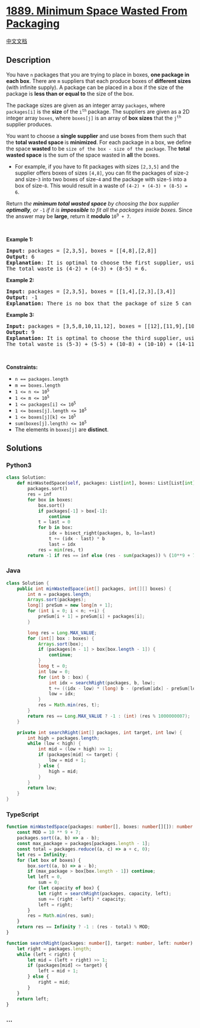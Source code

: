 # [1889. Minimum Space Wasted From Packaging](https://leetcode.com/problems/minimum-space-wasted-from-packaging)

[中文文档](/solution/1800-1899/1889.Minimum%20Space%20Wasted%20From%20Packaging/README.md)

## Description

<p>You have <code>n</code> packages that you are trying to place in boxes, <strong>one package in each box</strong>. There are <code>m</code> suppliers that each produce boxes of <strong>different sizes</strong> (with infinite supply). A package can be placed in a box if the size of the package is <strong>less than or equal to</strong> the size of the box.</p>

<p>The package sizes are given as an integer array <code>packages</code>, where <code>packages[i]</code> is the <strong>size</strong> of the <code>i<sup>th</sup></code> package. The suppliers are given as a 2D integer array <code>boxes</code>, where <code>boxes[j]</code> is an array of <strong>box sizes</strong> that the <code>j<sup>th</sup></code> supplier produces.</p>

<p>You want to choose a <strong>single supplier</strong> and use boxes from them such that the <strong>total wasted space </strong>is <strong>minimized</strong>. For each package in a box, we define the space <strong>wasted</strong> to be <code>size of the box - size of the package</code>. The <strong>total wasted space</strong> is the sum of the space wasted in <strong>all</strong> the boxes.</p>

<ul>
	<li>For example, if you have to fit packages with sizes <code>[2,3,5]</code> and the supplier offers boxes of sizes <code>[4,8]</code>, you can fit the packages of size-<code>2</code> and size-<code>3</code> into two boxes of size-<code>4</code> and the package with size-<code>5</code> into a box of size-<code>8</code>. This would result in a waste of <code>(4-2) + (4-3) + (8-5) = 6</code>.</li>
</ul>

<p>Return <em>the <strong>minimum total wasted space</strong> by choosing the box supplier <strong>optimally</strong>, or </em><code>-1</code> <i>if it is <strong>impossible</strong> to fit all the packages inside boxes. </i>Since the answer may be <strong>large</strong>, return it <strong>modulo </strong><code>10<sup>9</sup> + 7</code>.</p>

<p>&nbsp;</p>
<p><strong class="example">Example 1:</strong></p>

<pre>
<strong>Input:</strong> packages = [2,3,5], boxes = [[4,8],[2,8]]
<strong>Output:</strong> 6
<strong>Explanation</strong>: It is optimal to choose the first supplier, using two size-4 boxes and one size-8 box.
The total waste is (4-2) + (4-3) + (8-5) = 6.
</pre>

<p><strong class="example">Example 2:</strong></p>

<pre>
<strong>Input:</strong> packages = [2,3,5], boxes = [[1,4],[2,3],[3,4]]
<strong>Output:</strong> -1
<strong>Explanation:</strong> There is no box that the package of size 5 can fit in.
</pre>

<p><strong class="example">Example 3:</strong></p>

<pre>
<strong>Input:</strong> packages = [3,5,8,10,11,12], boxes = [[12],[11,9],[10,5,14]]
<strong>Output:</strong> 9
<strong>Explanation:</strong> It is optimal to choose the third supplier, using two size-5 boxes, two size-10 boxes, and two size-14 boxes.
The total waste is (5-3) + (5-5) + (10-8) + (10-10) + (14-11) + (14-12) = 9.
</pre>

<p>&nbsp;</p>
<p><strong>Constraints:</strong></p>

<ul>
	<li><code>n == packages.length</code></li>
	<li><code>m == boxes.length</code></li>
	<li><code>1 &lt;= n &lt;= 10<sup>5</sup></code></li>
	<li><code>1 &lt;= m &lt;= 10<sup>5</sup></code></li>
	<li><code>1 &lt;= packages[i] &lt;= 10<sup>5</sup></code></li>
	<li><code>1 &lt;= boxes[j].length &lt;= 10<sup>5</sup></code></li>
	<li><code>1 &lt;= boxes[j][k] &lt;= 10<sup>5</sup></code></li>
	<li><code>sum(boxes[j].length) &lt;= 10<sup>5</sup></code></li>
	<li>The elements in <code>boxes[j]</code> are <strong>distinct</strong>.</li>
</ul>

## Solutions

<!-- tabs:start -->

### **Python3**

```python
class Solution:
    def minWastedSpace(self, packages: List[int], boxes: List[List[int]]) -> int:
        packages.sort()
        res = inf
        for box in boxes:
            box.sort()
            if packages[-1] > box[-1]:
                continue
            t = last = 0
            for b in box:
                idx = bisect_right(packages, b, lo=last)
                t += (idx - last) * b
                last = idx
            res = min(res, t)
        return -1 if res == inf else (res - sum(packages)) % (10**9 + 7)
```

### **Java**

```java
class Solution {
    public int minWastedSpace(int[] packages, int[][] boxes) {
        int n = packages.length;
        Arrays.sort(packages);
        long[] preSum = new long[n + 1];
        for (int i = 0; i < n; ++i) {
            preSum[i + 1] = preSum[i] + packages[i];
        }

        long res = Long.MAX_VALUE;
        for (int[] box : boxes) {
            Arrays.sort(box);
            if (packages[n - 1] > box[box.length - 1]) {
                continue;
            }
            long t = 0;
            int low = 0;
            for (int b : box) {
                int idx = searchRight(packages, b, low);
                t += ((idx - low) * (long) b - (preSum[idx] - preSum[low]));
                low = idx;
            }
            res = Math.min(res, t);
        }
        return res == Long.MAX_VALUE ? -1 : (int) (res % 1000000007);
    }

    private int searchRight(int[] packages, int target, int low) {
        int high = packages.length;
        while (low < high) {
            int mid = (low + high) >> 1;
            if (packages[mid] <= target) {
                low = mid + 1;
            } else {
                high = mid;
            }
        }
        return low;
    }
}
```

### **TypeScript**

```ts
function minWastedSpace(packages: number[], boxes: number[][]): number {
    const MOD = 10 ** 9 + 7;
    packages.sort((a, b) => a - b);
    const max_package = packages[packages.length - 1];
    const total = packages.reduce((a, c) => a + c, 0);
    let res = Infinity;
    for (let box of boxes) {
        box.sort((a, b) => a - b);
        if (max_package > box[box.length - 1]) continue;
        let left = 0,
            sum = 0;
        for (let capacity of box) {
            let right = searchRight(packages, capacity, left);
            sum += (right - left) * capacity;
            left = right;
        }
        res = Math.min(res, sum);
    }
    return res == Infinity ? -1 : (res - total) % MOD;
}

function searchRight(packages: number[], target: number, left: number): number {
    let right = packages.length;
    while (left < right) {
        let mid = (left + right) >> 1;
        if (packages[mid] <= target) {
            left = mid + 1;
        } else {
            right = mid;
        }
    }
    return left;
}
```

### **...**

```

```

<!-- tabs:end -->
